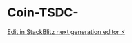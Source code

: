 # Coin-TSDC-

[Edit in StackBlitz next generation editor ⚡️](https://stackblitz.com/~/github.com/ebnrushd/Coin-TSDC-)